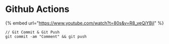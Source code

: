 # Github Actions



{% embed url="https://www.youtube.com/watch?t=80s&v=R8_veQiYBjI" %}



```
// Git Commit & Git Push
git commit -am "Comment" && git push
```



